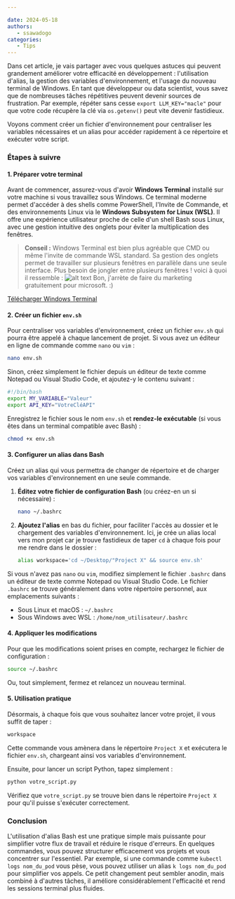 ```yaml
---

date: 2024-05-18  
authors:  
   - ssawadogo  
categories:  
   - Tips  
---
```


Dans cet article, je vais partager avec vous quelques astuces qui peuvent grandement améliorer votre efficacité en développement : l'utilisation d'alias, la gestion des variables d'environnement, et l'usage du nouveau terminal de Windows. En tant que développeur ou data scientist, vous savez que de nombreuses tâches répétitives peuvent devenir sources de frustration. Par exemple, répéter sans cesse `export LLM_KEY="macle"` pour que votre code récupère la clé via `os.getenv()` peut vite devenir fastidieux.

Voyons comment créer un fichier d'environnement pour centraliser les variables nécessaires et un alias pour accéder rapidement à ce répertoire et exécuter votre script.

### Étapes à suivre

#### 1. Préparer votre terminal

Avant de commencer, assurez-vous d'avoir **Windows Terminal** installé sur votre machine si vous travaillez sous Windows. Ce terminal moderne permet d'accéder à des shells comme PowerShell, l'Invite de Commande, et des environnements Linux via le **Windows Subsystem for Linux (WSL)**. Il offre une expérience utilisateur proche de celle d'un shell Bash sous Linux, avec une gestion intuitive des onglets pour éviter la multiplication des fenêtres.

> **Conseil :** Windows Terminal est bien plus agréable que CMD ou même l'invite de commande WSL standard. Sa gestion des onglets permet de travailler sur plusieurs fenêtres en parallèle dans une seule interface. Plus besoin de jongler entre plusieurs fenêtres !
voici à quoi il ressemble :
![alt text](./alias_scripts_bash/terminal.PNG)
Bon, j'arrète de faire du marketing gratuitement pour microsoft. :)

[Télécharger Windows Terminal](https://apps.microsoft.com/detail/9n0dx20hk701?hl=en-US&gl=US)

#### 2. Créer un fichier `env.sh`

Pour centraliser vos variables d'environnement, créez un fichier `env.sh` qui pourra être appelé à chaque lancement de projet. Si vous avez un éditeur en ligne de commande comme `nano` ou `vim` :

```bash
nano env.sh
```

Sinon, créez simplement le fichier depuis un éditeur de texte comme Notepad ou Visual Studio Code, et ajoutez-y le contenu suivant :

```bash
#!/bin/bash
export MY_VARIABLE="Valeur"
export API_KEY="VotreCléAPI"
```

Enregistrez le fichier sous le nom `env.sh` et **rendez-le exécutable** (si vous êtes dans un terminal compatible avec Bash) :

```bash
chmod +x env.sh
```

#### 3. Configurer un alias dans Bash

Créez un alias qui vous permettra de changer de répertoire et de charger vos variables d'environnement en une seule commande.

1. **Éditez votre fichier de configuration Bash** (ou créez-en un si nécessaire) :

   ```bash
   nano ~/.bashrc
   ```

2. **Ajoutez l'alias** en bas du fichier, pour faciliter l'accès au dossier et le chargement des variables d'environnement. Ici, je crée un alias local vers mon projet car je trouve fastidieux de taper `cd` à chaque fois pour me rendre dans le dossier :

   ```bash
   alias workspace='cd ~/Desktop/"Project X" && source env.sh'
   ```

Si vous n'avez pas `nano` ou `vim`, modifiez simplement le fichier `.bashrc` dans un éditeur de texte comme Notepad ou Visual Studio Code. Le fichier `.bashrc` se trouve généralement dans votre répertoire personnel, aux emplacements suivants :
- Sous Linux et macOS : `~/.bashrc`
- Sous Windows avec WSL : `/home/nom_utilisateur/.bashrc`

#### 4. Appliquer les modifications

Pour que les modifications soient prises en compte, rechargez le fichier de configuration :

```bash
source ~/.bashrc
```

Ou, tout simplement, fermez et relancez un nouveau terminal.

#### 5. Utilisation pratique

Désormais, à chaque fois que vous souhaitez lancer votre projet, il vous suffit de taper :

```bash
workspace
```

Cette commande vous amènera dans le répertoire `Project X` et exécutera le fichier `env.sh`, chargeant ainsi vos variables d'environnement.

Ensuite, pour lancer un script Python, tapez simplement :

```bash
python votre_script.py
```

Vérifiez que `votre_script.py` se trouve bien dans le répertoire `Project X` pour qu'il puisse s'exécuter correctement.

### Conclusion

L'utilisation d'alias Bash est une pratique simple mais puissante pour simplifier votre flux de travail et réduire le risque d'erreurs. En quelques commandes, vous pouvez structurer efficacement vos projets et vous concentrer sur l'essentiel. Par exemple, si une commande comme `kubectl logs nom_du_pod` vous pèse, vous pouvez utiliser un alias `k logs nom_du_pod` pour simplifier vos appels. Ce petit changement peut sembler anodin, mais combiné à d'autres tâches, il améliore considérablement l'efficacité et rend les sessions terminal plus fluides.